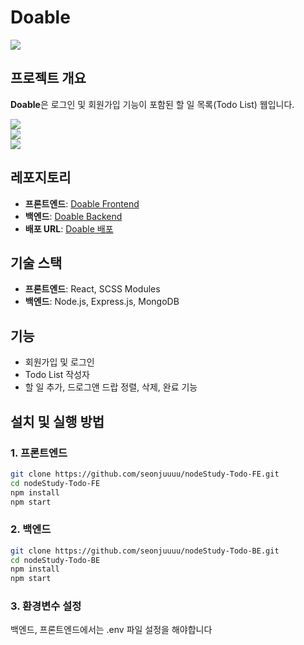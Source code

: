 # Doable 

<img src="https://github.com/user-attachments/assets/15e16942-0b0f-457e-9560-9440afe54dbd"/> 

## 프로젝트 개요

**Doable**은 로그인 및 회원가입 기능이 포함된 할 일 목록(Todo List) 웹입니다.

<img src="https://github.com/user-attachments/assets/5afa4a89-abf5-4851-a5cd-bf99796ccdf0"/><br/>
<img src="https://github.com/user-attachments/assets/d2b972a6-7a4e-4ea6-aed3-1159983ee3b7"/><br/>
<img src="https://github.com/user-attachments/assets/dc62d7d0-0102-48bf-aa91-9ec1691721ac"/><br/>

## 레포지토리

- **프론트엔드**: [Doable Frontend](https://github.com/seonjuuuu/nodeStudy-Todo-FE)
- **백엔드**: [Doable Backend](https://github.com/seonjuuuu/nodeStudy-Todo-BE)
- **배포 URL**: [Doable 배포](https://todo-msj.netlify.app)

## 기술 스택

- **프론트엔드**: React, SCSS Modules
- **백엔드**: Node.js, Express.js, MongoDB

## 기능

- 회원가입 및 로그인
- Todo List 작성자
- 할 일 추가, 드로그앤 드랍 정렬, 삭제, 완료 기능

## 설치 및 실행 방법

### 1. 프론트엔드

```bash
git clone https://github.com/seonjuuuu/nodeStudy-Todo-FE.git
cd nodeStudy-Todo-FE
npm install
npm start
```

### 2. 백엔드

```bash
git clone https://github.com/seonjuuuu/nodeStudy-Todo-BE.git
cd nodeStudy-Todo-BE
npm install
npm start
```

### 3. 환경변수 설정

백엔드, 프론트엔드에서는 .env 파일 설정을 해야합니다
